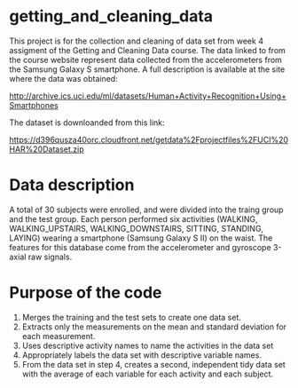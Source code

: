 # getting_and_cleaning_data

This project is for the collection and cleaning of data set from week 4 assigment of the Getting and Cleaning Data course. The data linked to from the course website represent data collected from the accelerometers from the Samsung Galaxy S smartphone. A full description is available at the site where the data was obtained:

http://archive.ics.uci.edu/ml/datasets/Human+Activity+Recognition+Using+Smartphones

The dataset is downloanded from this link:

https://d396qusza40orc.cloudfront.net/getdata%2Fprojectfiles%2FUCI%20HAR%20Dataset.zip

# Data description

A total of 30 subjects were enrolled, and were divided into the traing group and the test group. Each person performed six activities (WALKING, WALKING_UPSTAIRS, WALKING_DOWNSTAIRS, SITTING, STANDING, LAYING) wearing a smartphone (Samsung Galaxy S II) on the waist. The features for this database come from the accelerometer and gyroscope 3-axial raw signals. 

# Purpose of the code
1. Merges the training and the test sets to create one data set.
2. Extracts only the measurements on the mean and standard deviation for each measurement.
3. Uses descriptive activity names to name the activities in the data set
4. Appropriately labels the data set with descriptive variable names.
5. From the data set in step 4, creates a second, independent tidy data set with the average of each variable for each activity and each subject.
